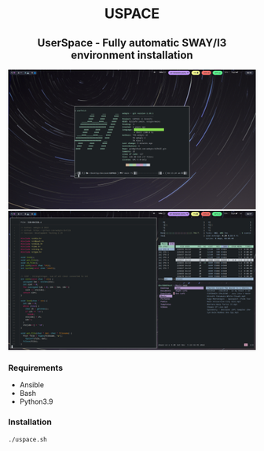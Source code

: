 <div>
    <h1 align="center"><b>USPACE</b></h1>
</div>

<div>
<h2 align="center">UserSpace - Fully automatic SWAY/I3 environment installation</h2>
</div>

<div>
<img alt="preview" src="assets/preview1.png">
<img alt="preview" src="assets/preview.png">
</div>

### Requirements 
- Ansible
- Bash 
- Python3.9

### Installation
```bash 
./uspace.sh
```
